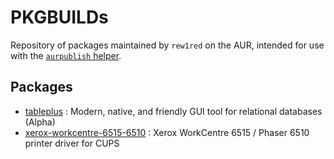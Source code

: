 PKGBUILDs
=========

Repository of packages maintained by `rew1red` on the AUR, intended for use with the [`aurpublish` helper](https://github.com/eli-schwartz/aurpublish).


## Packages

* [tableplus](https://aur.archlinux.org/packages/tableplus/) : Modern, native, and friendly GUI tool for relational databases (Alpha)
* [xerox-workcentre-6515-6510](https://aur.archlinux.org/packages/xerox-workcentre-6515-6510/) : Xerox WorkCentre 6515 / Phaser 6510 printer driver for CUPS
